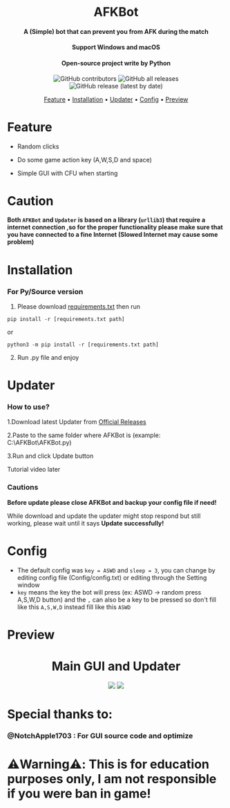<h1 align="center">AFKBot</h1>

<h4 align="center">A (Simple) bot that can prevent you from AFK during the match</h4>
<h4 align="center">Support Windows and macOS</h4>
<h4 align="center">Open-source project write by Python</h4>

<p align="center">
<img alt="GitHub contributors" src="https://img.shields.io/github/contributors/gorouflex/afkbot?style=for-the-badge">
<img alt="GitHub all releases" src="https://img.shields.io/github/downloads/gorouflex/afkbot/total?style=for-the-badge">
<img alt="GitHub release (latest by date)" src="https://img.shields.io/github/v/release/gorouflex/afkbot?style=for-the-badge">

  
<p align="center">
  <a href="#feature">Feature</a>
  •
  <a href="#installation">Installation</a>
  •
  <a href="#updater">Updater</a>
  •
  <a href="#config">Config</a>
  •
  <a href="#preview">Preview</a>       
</p>

# Feature

- Random clicks

- Do some game action key (A,W,S,D and space)

- Simple GUI with CFU when starting

# Caution
**Both `AFKBot` and `Updater` is based on a library (`urllib3`) that require a internet connection ,so for the proper functionality please make sure that you have connected to a fine Internet (Slowed Internet may cause some problem)**
# Installation
### For Py/Source version

1. Please download [requirements.txt](https://github.com/gorouflex/afkbot/files/12103798/requirements.txt) then run 
```
pip install -r [requirements.txt path]
```
or
```
python3 -m pip install -r [requirements.txt path]
```

2. Run .py file and enjoy

# Updater 
### How to use?
1.Download latest Updater from [Official Releases](https://github.com/gorouflex/afkbot/releases)

2.Paste to the same folder where AFKBot is (example: C:\AFKBot\AFKBot.py)

3.Run and click Update button

Tutorial video later

### Cautions
**Before update please close AFKBot and backup your config file if need!**

While download and update the updater might stop respond but still working, please wait until it says **Update successfully!**

# Config

- The default config was `key = ASWD` and `sleep = 3`, you can change by editing config file (Config/config.txt) or editing through the Setting window
- `key` means the key the bot will press (ex: ASWD -> random press A,S,W,D button) and the `,` can also be a key to be pressed so don't fill like this `A,S,W,D` instead fill like this `ASWD`



# Preview
      
<h1 align="center">Main GUI and Updater</h1>
<p align="center">          
  <img src="https://github.com/gorouflex/afkbot/assets/98001973/a2335d49-032e-4e38-bb71-49c24783ac62">
  <img src="https://github.com/gorouflex/afkbot/assets/98001973/f274451b-3790-4dee-9a69-65ef77f5f3b0">
</p>

# Special thanks to:

### @NotchApple1703 : For GUI source code and optimize

# ⚠️Warning⚠️: This is for education purposes only, I am not responsible if you were ban in game!
